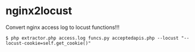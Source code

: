 # nginx2locust
Convert nginx access log to locust functions!!!

```
$ php extractor.php access.log funcs.py acceptedapis.php --locust "--locust-cookie=self.get_cookie()"
```
